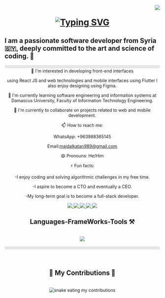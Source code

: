 <img align="right" src="https://visitor-badge.laobi.icu/badge?page_id=MajdAlkatan.MajdAlkatan"/>
<h1 align ="center">

<a href="https://git.io/typing-svg"><img src="https://readme-typing-svg.demolab.com?font=Righteous&center=true&vCenter=true&weight=500&size=35&pause=1000&width=500&height=70&lines=%F0%9F%9A%80+Greetings!+;I'm+Majd+Al-Kattan+;a+great+project+engineer+%F0%9F%96%A5%EF%B8%8F%F0%9F%94%AE" alt="Typing SVG" /></a>
</h3>
<h2 align="cnter">I am a passionate software developer from Syria 🇸🇾, deeply committed to the art and science of coding. 🚀</h3>
<img style="display: block;-webkit-user-select: none;margin: auto;background-color: hsl(0, 0%, 90%);" src="https://user-images.githubusercontent.com/73097560/115834477-dbab4500-a447-11eb-908a-139a6edaec5c.gif" width="1000" height="10"><div align="center">
 👀 I'm interested in developing front-end interfaces 

using React JS and web technologies
and mobile interfaces using Flutter
 I also enjoy designing using Figma.
</br>

 🌱 I'm currently learning software engineering and information systems at Damascus University, Faculty of Information Technology Engineering.

 💞️ I'm currently to collaborate on projects related to web and mobile development.

 📫 How to reach me:

   WhatsApp: +963988365145

   Email:majdalkatan989@gmail.com

 😄 Pronouns: He/Him

 ⚡ Fun facts:

   -I enjoy coding and solving algorithmic challenges in my free time.

   -I aspire to become a CTO and eventually a CEO.

   -My long-term goal is to become a full-stack developer.

</div>
<div align="center">
<a href="#">
<img src="https://img.shields.io/badge/Gmail-D14836?style=for-the-badge&logo=gmail&logoColor=white"/>
</a>
<a href="#">
<img src="https://img.shields.io/badge/Telegram-2CA5E0?style=for-the-badge&logo=telegram&logoColor=white"/>
</a>
<a href="#">
<img src="https://img.shields.io/badge/WhatsApp-25D366?style=for-the-badge&logo=whatsapp&logoColor=white"/>
</a>
<a href="#">
<img src="https://img.shields.io/badge/LinkedIn-0077B5?style=for-the-badge&logo=linkedin&logoColor=white"/>
</a>
<a href="#">
<img src="https://img.shields.io/badge/GitHub-100000?style=for-the-badge&logo=github&logoColor=white"/>
</a>
</div>
</hr>
<h2 align="center"> Languages-FrameWorks-Tools ⚒️
</h2>
<br/>
<div align="center">
<a href="https://skillicons.dev">
<img
src="https://skillicons.dev/icons?i=vite,react,github,javascript,flutter,dart,firebase,c,nodejs,java,figma,html,css,mui,git,vscode,bootstrap,tailwind,redux,"
/>
</a>
</div>
<br/>
<img style="display: block;-webkit-user-select: none;margin: auto;background-color: hsl(0, 0%, 90%);" src="https://user-images.githubusercontent.com/73097560/115834477-dbab4500-a447-11eb-908a-139a6edaec5c.gif" width="1000" height="10">
<br/>
<br/>
<div align="center">
<h2>🌌 My Contributions 🌌</h2>
<br>
<img alt="snake eating my contributions" src="https://raw.githubusercontent.com/MajdAlkatan/MajdAlkatan/output/github-contribution-grid-snake.svg"/>
</div>

